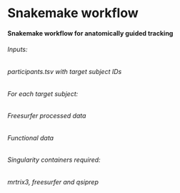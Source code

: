 # Snakemake workflow
#### Snakemake workflow for anatomically guided tracking 

###### Inputs:

###### participants.tsv with target subject IDs
###### For each target subject:
###### Freesurfer processed data
###### Functional data
###### Singularity containers required:

###### mrtrix3, freesurfer and qsiprep


